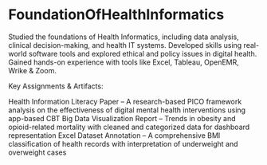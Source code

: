 # FoundationOfHealthInformatics
Studied the foundations of Health Informatics, including data analysis, clinical decision-making, and health IT systems. Developed skills using real-world software tools and explored ethical and policy issues in digital health. Gained hands-on experience with tools like Excel, Tableau, OpenEMR, Wrike & Zoom.

Key Assignments & Artifacts:

Health Information Literacy Paper – A research-based PICO framework analysis on the effectiveness of digital mental health interventions using app-based CBT
Big Data Visualization Report – Trends in obesity and opioid-related mortality with cleaned and categorized data for dashboard representation
Excel Dataset Annotation – A comprehensive BMI classification of health records with interpretation of underweight and overweight cases
